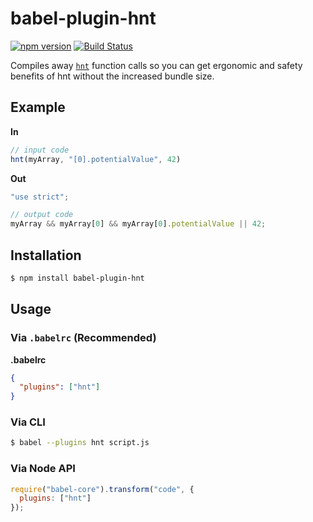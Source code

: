 # babel-plugin-hnt
[![npm version](https://badge.fury.io/js/babel-plugin-hnt.svg)](https://badge.fury.io/js/babel-plugin-hnt) [![Build Status](https://travis-ci.org/divyagnan/babel-plugin-hnt.svg?branch=master)](https://travis-ci.org/divyagnan/babel-plugin-hnt)

Compiles away [`hnt`](https://github.com/divyagnan/hnt) function calls so you can get ergonomic and safety benefits of hnt without the increased bundle size. 

## Example

**In**

```js
// input code
hnt(myArray, "[0].potentialValue", 42)
```

**Out**

```js
"use strict";

// output code
myArray && myArray[0] && myArray[0].potentialValue || 42;
```

## Installation

```sh
$ npm install babel-plugin-hnt
```

## Usage

### Via `.babelrc` (Recommended)

**.babelrc**

```json
{
  "plugins": ["hnt"]
}
```

### Via CLI

```sh
$ babel --plugins hnt script.js
```

### Via Node API

```javascript
require("babel-core").transform("code", {
  plugins: ["hnt"]
});
```

